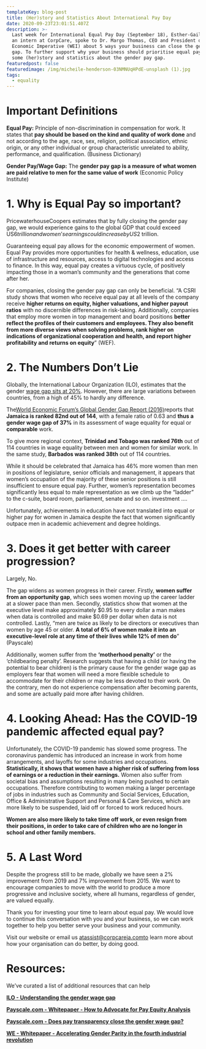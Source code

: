 ```yaml
---
templateKey: blog-post
title: (Her)story and Statistics About International Pay Day
date: 2020-09-23T23:01:51.407Z
description: >-
  Last week for International Equal Pay Day (September 18), Esther-Gail Fraser,
  an intern at CorpCare, spoke to Dr. Margo Thomas, CEO and President of Women’s
  Economic Imperative (WEI) about 5 ways your business can close the gender pay
  gap. To further support why your business should prioritise equal pay, her is
  some (her)story and statistics about the gender pay gap.
featuredpost: false
featuredimage: /img/micheile-henderson-03NMNUqHPdE-unsplash (1).jpg
tags:
  - equality
---
```

# Important Definitions

**Equal Pay:** Principle of non-discrimination in compensation for work. It states that **pay should be based on the kind and quality of work done** and not according to the age, race, sex, religion, political association, ethnic origin, or any other individual or group characteristic unrelated to ability, performance, and qualification. (Business Dictionary)

**Gender Pay/Wage Gap:** The **gender pay gap is a measure of what women are paid relative to men for the same value of work** (Economic Policy Institute)

# 1. Why is Equal Pay so important?

PricewaterhouseCoopers estimates that by fully closing the gender pay gap, we would experience gains to the global GDP that could exceed US$6 trillion and women’s earnings could increase by US$2 trillion.

Guaranteeing equal pay allows for the economic empowerment of women. Equal Pay provides more opportunities for health & wellness, education, use of infrastructure and resources, access to digital technologies and access to finance. In this way, equal pay creates a virtuous cycle, of positively impacting those in a woman’s community and the generations that come after her.

For companies, closing the gender pay gap can only be beneficial. “A CSRI study shows that women who receive equal pay at all levels of the company receive **higher returns on equity, higher valuations, and higher payout ratios** with no discernible differences in risk-taking. Additionally, companies that employ more women in top management and board positions **better reflect the profiles of their customers and employees. They also benefit from more diverse views when solving problems, rank higher on indications of organizational cooperation and health, and report higher profitability and returns on equity**” (WEF).

# 2. The Numbers Don’t Lie

Globally, the International Labour Organization (ILO), estimates that the gender [wage gap sits at 20%](https://www.ilo.org/wcmsp5/groups/public/---ed_dialogue/---act_emp/documents/publication/wcms_735949.pdf). However, there are large variations between countries, from a high of 45% to hardly any difference.

The[World Economic Forum’s Global Gender Gap Report (2016)](https://www.weforum.org/reports/the-global-gender-gap-report-2016)reports that **Jamaica is ranked 82nd out of 144**, with a female ratio of 0.63 and **thus a gender wage gap of 37%** in its assessment of wage equality for equal or **comparable** work.

To give more regional context, **Trinidad and Tobago was ranked 76th** out of 114 countries in wage equality between men and women for similar work. In the same study, **Barbados was ranked 38th** out of 114 countries.

While it should be celebrated that Jamaica has 46% more women than men in positions of legislature, senior officials and management, it appears that women’s occupation of the majority of these senior positions is still insufficient to ensure equal pay. Further, women’s representation becomes significantly less equal to male representation as we climb up the “ladder” to the c-suite, board room, parliament, senate and so on. investment ….

Unfortunately, achievements in education have not translated into equal or higher pay for women in Jamaica despite the fact that women significantly outpace men in academic achievement and degree holdings.

# 3. Does it get better with career progression?

Largely, No.

The gap widens as women progress in their career. Firstly, **women suffer from an opportunity gap**, which sees women moving up the career ladder at a slower pace than men. Secondly, statistics show that women at the executive level make approximately $0.95 to every dollar a man makes when data is controlled and make $0.69 per dollar when data is not controlled. Lastly, “men are twice as likely to be directors or executives than women by age 45 or older. **A total of 6% of women make it into an executive-level role at any time of their lives while 12% of men do**” (Payscale)

Additionally, women suffer from the **‘motherhood penalty’** or the ‘childbearing penalty’. Research suggests that having a child (or having the potential to bear children) is the primary cause for the gender wage gap as employers fear that women will need a more flexible schedule to accommodate for their children or may be less devoted to their work. On the contrary, men do not experience compensation after becoming parents, and some are actually paid more after having children.

# 4. Looking Ahead: Has the COVID-19 pandemic affected equal pay?

Unfortunately, the COVID-19 pandemic has slowed some progress. The coronavirus pandemic has introduced an increase in work from home arrangements, and layoffs for some industries and occupations. **Statistically, it shows that women have a higher risk of suffering from loss of earnings or a reduction in their earnings.** Women also suffer from societal bias and assumptions resulting in many being pushed to certain occupations. Therefore contributing to women making a larger percentage of jobs in industries such as Community and Social Services, Education, Office & Administrative Support and Personal & Care Services, which are more likely to be suspended, laid off or forced to work reduced hours.

**Women are also more likely to take time off work, or even resign from their positions, in order to take care of children who are no longer in school and other family members.**

# 5. A Last Word

Despite the progress still to be made, globally we have seen a 2% improvement from 2019 and 7% improvement from 2015. We want to encourage companies to move with the world to produce a more progressive and inclusive society, where all humans, regardless of gender, are valued equally.

Thank you for investing your time to learn about equal pay. We would love to continue this conversation with you and your business, so we can work together to help you better serve your business and your community.

Visit our website or email us atassist@corpcareja.comto learn more about how your organisation can do better, by doing good.

# Resources:

We’ve curated a list of additional resources that can help

**[ILO - Understanding the gender wage gap](https://www.ilo.org/wcmsp5/groups/public/---ed_dialogue/---act_emp/documents/publication/wcms_735949.pdf)**

**[Payscale.com - Whitepaper - How to Advocate for Pay Equity Analysis](https://www.payscale.com/data/gender-pay-gap#section14)**

**[Payscale.com - Does pay transparency close the gender wage gap?](https://www.payscale.com/data/pay-transparency)**

**[WE - Whitepaper - Accelerating Gender Parity in the fourth industrial revolution](http://www3.weforum.org/docs/WEF_EGW_White_Paper_Gender_Parity_4IR.pdf)**
